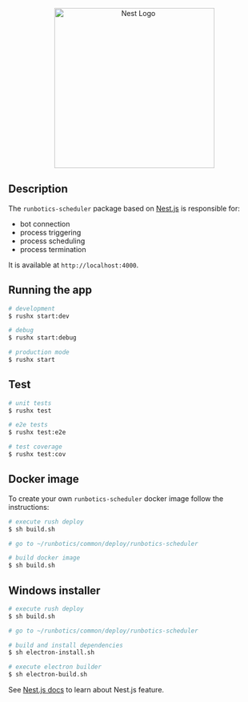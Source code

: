 <p align="center">
  <a href="http://nestjs.com/" target="blank"><img src="https://nestjs.com/img/logo_text.svg" width="320" alt="Nest Logo" /></a>
</p>

[circleci-image]: https://img.shields.io/circleci/build/github/nestjs/nest/master?token=abc123def456
[circleci-url]: https://circleci.com/gh/nestjs/nest


## Description

The `runbotics-scheduler` package based on [Nest.js](https://nestjs.com) is responsible for:

- bot connection
- process triggering
- process scheduling
- process termination

It is available at `http://localhost:4000`.

## Running the app

```bash
# development
$ rushx start:dev

# debug
$ rushx start:debug

# production mode
$ rushx start
```

## Test

```bash
# unit tests
$ rushx test

# e2e tests
$ rushx test:e2e

# test coverage
$ rushx test:cov
```

## Docker image

To create your own `runbotics-scheduler` docker image follow the instructions:

```bash
# execute rush deploy
$ sh build.sh

# go to ~/runbotics/common/deploy/runbotics-scheduler

# build docker image
$ sh build.sh
```

## Windows installer
```bash
# execute rush deploy
$ sh build.sh

# go to ~/runbotics/common/deploy/runbotics-scheduler

# build and install dependencies
$ sh electron-install.sh

# execute electron builder
$ sh electron-build.sh
```

See [Nest.js docs](https://docs.nestjs.com/) to learn about Nest.js feature.
